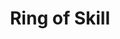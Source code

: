 ---
title: "Ring of Skill"

item:
  aura: "Faint transmutatation"
  casterLevel: "7th"
  prerequisites:
    feats:   ["{% feat_link forge-ring %}"]
    spells:  []
    special: ["creator must have 10 ranks in the appropriate skill"]
  marketPrice: 10000
  description: |
    Rings of this nature continually grant the wearer a +10 competence bonus on checks relating to the skill the ring is tied to. For example, a _Ring of Climbing_ would grant a +10 bonus to the _climb_ skill. These rings add a bonus to one skill, and one skill only.
---